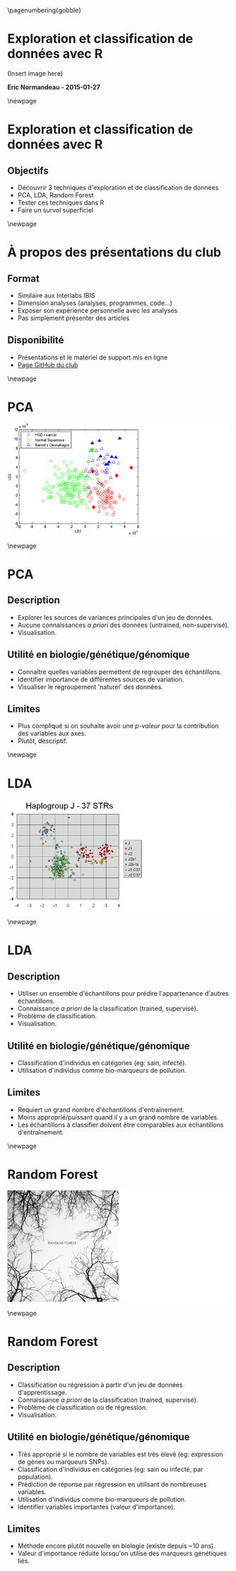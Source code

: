 \pagenumbering{gobble}

# Exploration et classification de données avec R

(Insert image here)

**Eric Normandeau - 2015-01-27**

\newpage

# Exploration et classification de données avec R
## Objectifs
- Découvrir 3 techniques d'exploration et de classification de données
- PCA, LDA, Random Forest
- Tester ces techniques dans R
- Faire un survol superficiel

\newpage

# À propos des présentations du club

## Format
- Similaire aux Interlabs IBIS
- Dimension analyses (analyses, programmes, code...)
- Exposer son expérience personnelle avec les analyses
- Pas simplement présenter des articles

## Disponibilité
- Présentations et le matériel de support mis en ligne
- [Page GitHub du club](https://github.com/enormandeau/club_bioinfo_ibis)

\newpage

# PCA
![](./00_archive/pca.png)

\newpage

# PCA
## Description
- Explorer les sources de variances principales d'un jeu de données.
- Aucune connaissances *a priori* des données (untrained, non-supervisé).
- Visualisation.

## Utilité en biologie/génétique/génomique
- Connaître quelles variables permettent de regrouper des échantillons.
- Identifier importance de différentes sources de variation.
- Visualiser le regroupement 'naturel' des données.

## Limites
- Plus compliqué si on souhaite avoir une *p-valeur* pour la contribution des variables aux axes.
- Plutôt, descriptif.

\newpage

# LDA
![](./00_archive/lda.png)

\newpage

# LDA
## Description
- Utiliser un ensemble d'échantillons pour prédire l'appartenance d'autres échantillons.
- Connaissance *a priori* de la classification (trained, supervisé).
- Problème de classification.
- Visualisation.

## Utilité en biologie/génétique/génomique
- Classification d'individus en catégories (eg: sain, infecté).
- Utilisation d'individus comme bio-marqueurs de pollution.

## Limites
- Requiert un grand nombre d'échantillons d'entraînement.
- Moins approprié/puissant quand il y a un grand nombre de variables.
- Les échantillons à classifier doivent être comparables aux échantillons d'entraînement.

\newpage

# Random Forest
![](./00_archive/random_forest.png)

\newpage

# Random Forest
## Description
- Classification ou régression à partir d'un jeu de données d'apprentissage.
- Connaissance *a priori* de la classification (trained, supervisé).
- Problème de classification ou de régression.
- Visualisation.

## Utilité en biologie/génétique/génomique
- Très approprié si le nombre de variables est très élevé (eg: expression de gènes ou marqueurs SNPs).
- Classification d'individus en catégories (eg: sain ou infecté, par population).
- Prédiction de réponse par régression en utilisant de nombreuses variables.
- Utilisation d'individus comme bio-marqueurs de pollution.
- Identifier variables importantes (valeur d'importance).

## Limites
- Méthode encore plutôt nouvelle en biologie (existe depuis ~10 ans).
- Valeur d'importance réduite lorsqu'on utilise des marqueurs génétiques liés.

